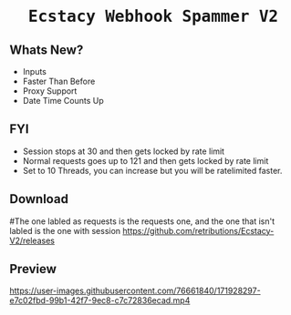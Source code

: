 <h1>
<p align="center">
  <samp>
  Ecstacy Webhook Spammer V2
</p>
</h1>

## Whats New?
 
 <ul>
 <li> Inputs
 <li> Faster Than Before
 <li> Proxy Support
 <li> Date Time Counts Up
 </li>
 </ul>
 
## FYI

<ul>
<li> Session stops at 30 and then gets locked by rate limit
<li> Normal requests goes up to 121 and then gets locked by rate limit
<li> Set to 10 Threads, you can increase but you will be ratelimited faster.
</li>
</ul>

## Download
#The one labled as requests is the requests one, and the one that isn't labled is the one with session
https://github.com/retributions/Ecstacy-V2/releases

## Preview
https://user-images.githubusercontent.com/76661840/171928297-e7c02fbd-99b1-42f7-9ec8-c7c72836ecad.mp4

